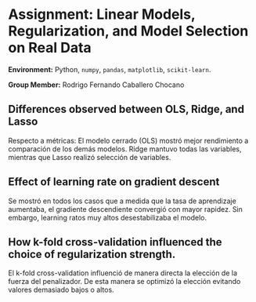 # Assignment: Linear Models, Regularization, and Model Selection on Real Data

**Environment:** Python, `numpy`, `pandas`, `matplotlib`, `scikit-learn`.

**Group Member:** Rodrigo Fernando Caballero Chocano

## Differences observed between OLS, Ridge, and Lasso
 Respecto a métricas:
El modelo cerrado (OLS) mostró mejor rendimiento a comparación de los demás modelos. Ridge mantuvo todas las variables, mientras que Lasso realizó selección de variables.

## Effect of learning rate on gradient descent
Se mostró en todos los casos que a medida que la tasa de aprendizaje aumentaba, el gradiente descendiente convergió con mayor rapidez. Sin embargo, learning ratos muy altos desestabilizaba el modelo.


## How k-fold cross-validation influenced the choice of regularization strength.

El k-fold cross-validation influenció de manera directa la elección de la fuerza del penalizador. De esta manera se optimizó la elección evitando valores demasiado bajos o altos.
